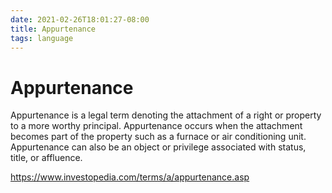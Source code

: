 ```yaml
---
date: 2021-02-26T18:01:27-08:00
title: Appurtenance
tags: language
---
```


# Appurtenance

Appurtenance is a legal term denoting the attachment of a right or property to a more worthy principal. Appurtenance occurs when the attachment becomes part of the property such as a furnace or air conditioning unit. Appurtenance can also be an object or privilege associated with status, title, or affluence.

https://www.investopedia.com/terms/a/appurtenance.asp